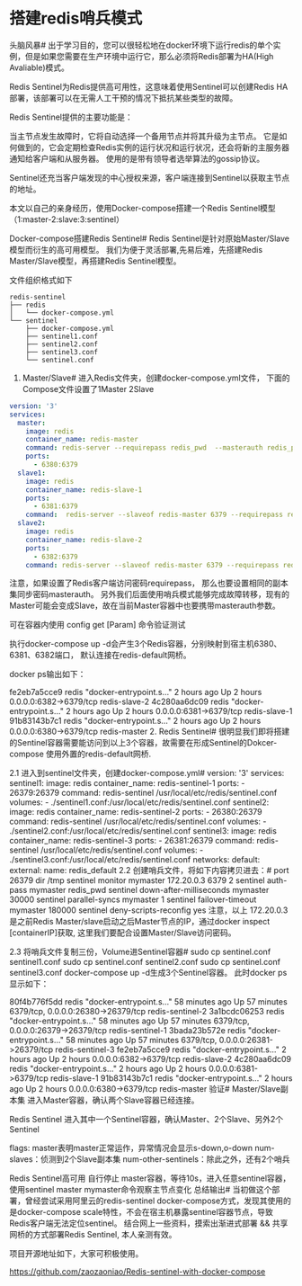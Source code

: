 # 搭建redis哨兵模式
头脑风暴#
出于学习目的，您可以很轻松地在docker环境下运行redis的单个实例，但是如果您需要在生产环境中运行它，那么必须将Redis部署为HA(High Avaliable)模式。

Redis Sentinel为Redis提供高可用性，这意味着使用Sentinel可以创建Redis HA部署，该部署可以在无需人工干预的情况下抵抗某些类型的故障。

Redis Sentinel提供的主要功能是：

当主节点发生故障时，它将自动选择一个备用节点并将其升级为主节点。
它是如何做到的，它会定期检查Redis实例的运行状况和运行状况，还会将新的主服务器通知给客户端和从服务器。
使用的是带有领导者选举算法的gossip协议。

Sentinel还充当客户端发现的中心授权来源，客户端连接到Sentinel以获取主节点的地址。


本文以自己的亲身经历，使用Docker-compose搭建一个Redis Sentinel模型（1:master-2:slave:3:sentinel）

Docker-compose搭建Redis Sentinel#
Redis Sentinel是针对原始Master/Slave模型而衍生的高可用模型。
我们为便于灵活部署,先易后难，先搭建Redis Master/Slave模型，再搭建Redis Sentinel模型。

文件组织格式如下
```shell
redis-sentinel
├── redis
│   └── docker-compose.yml
└── sentinel
    ├── docker-compose.yml
    ├── sentinel1.conf
    ├── sentinel2.conf
    ├── sentinel3.conf
    └── sentinel.conf
```
1. Master/Slave#
进入Redis文件夹，创建docker-compose.yml文件，
下面的Compose文件设置了1Master 2Slave

```yml
version: '3'
services:
  master:
    image: redis
    container_name: redis-master
    command: redis-server --requirepass redis_pwd  --masterauth redis_pwd
    ports:
      - 6380:6379
  slave1:
    image: redis
    container_name: redis-slave-1
    ports:
      - 6381:6379
    command:  redis-server --slaveof redis-master 6379 --requirepass redis_pwd --masterauth redis_pwd
  slave2:
    image: redis
    container_name: redis-slave-2
    ports:
      - 6382:6379
    command: redis-server --slaveof redis-master 6379 --requirepass redis_pwd --masterauth redis_pwd
```
注意，如果设置了Redis客户端访问密码requirepass， 那么也要设置相同的副本集同步密码masterauth。
另外我们后面使用哨兵模式能够完成故障转移，现有的Master可能会变成Slave，故在当前Master容器中也要携带masterauth参数。

可在容器内使用 config get [Param] 命令验证测试

执行docker-compose up -d会产生3个Redis容器，分别映射到宿主机6380、6381、6382端口， 默认连接在redis-default网桥。

docker ps输出如下：

fe2eb7a5cce9    redis    "docker-entrypoint.s…"   2 hours ago         Up 2 hours            0.0.0.0:6382->6379/tcp               redis-slave-2
4c280aa6dc09    redis    "docker-entrypoint.s…"   2 hours ago         Up 2 hours            0.0.0.0:6381->6379/tcp               redis-slave-1
91b83143b7c1    redis    "docker-entrypoint.s…"   2 hours ago         Up 2 hours            0.0.0.0:6380->6379/tcp               redis-master
2. Redis Sentinel#
很明显我们即将搭建的Sentinel容器需要能访问到以上3个容器，故需要在形成Sentinel的Dokcer-compose 使用外置的redis-default网桥.

2.1 进入到sentinel文件夹，创建docker-compose.yml#
version: '3'
services:
  sentinel1:
    image: redis
    container_name: redis-sentinel-1
    ports:
      - 26379:26379
    command: redis-sentinel /usr/local/etc/redis/sentinel.conf
    volumes:
      - ./sentinel1.conf:/usr/local/etc/redis/sentinel.conf
  sentinel2:
    image: redis
    container_name: redis-sentinel-2
    ports:
    - 26380:26379
    command: redis-sentinel /usr/local/etc/redis/sentinel.conf
    volumes:
      - ./sentinel2.conf:/usr/local/etc/redis/sentinel.conf
  sentinel3:
    image: redis
    container_name: redis-sentinel-3
    ports:
      - 26381:26379
    command: redis-sentinel /usr/local/etc/redis/sentinel.conf
    volumes:
      - ./sentinel3.conf:/usr/local/etc/redis/sentinel.conf
networks:
  default:
    external:
      name: redis_default
2.2 创建哨兵文件，将如下内容拷贝进去：#
port 26379
dir /tmp
sentinel monitor mymaster 172.20.0.3 6379 2
sentinel auth-pass mymaster redis_pwd
sentinel down-after-milliseconds mymaster 30000
sentinel parallel-syncs mymaster 1
sentinel failover-timeout mymaster 180000
sentinel deny-scripts-reconfig yes
注意，以上 172.20.0.3是之前Redis Master/slave启动之后Master节点的IP，通过docker inspect [containerIP]获取, 这里我们要配合设置Master/Slave访问密码。

2.3 将哨兵文件复制三份，Volume进Sentinel容器#
sudo cp sentinel.conf sentinel1.conf
sudo cp sentinel.conf sentinel2.conf
sudo cp sentinel.conf sentinel3.conf
docker-compose up -d生成3个Sentinel容器。
此时docker ps显示如下：

80f4b776f5dd        redis    "docker-entrypoint.s…"   58 minutes ago      Up 57 minutes         6379/tcp, 0.0.0.0:26380->26379/tcp   redis-sentinel-2
3a1bcdc06253        redis    "docker-entrypoint.s…"   58 minutes ago      Up 57 minutes         6379/tcp, 0.0.0.0:26379->26379/tcp   redis-sentinel-1
3bada23b572e        redis    "docker-entrypoint.s…"   58 minutes ago      Up 57 minutes         6379/tcp, 0.0.0.0:26381->26379/tcp   redis-sentinel-3
fe2eb7a5cce9        redis    "docker-entrypoint.s…"   2 hours ago         Up 2 hours            0.0.0.0:6382->6379/tcp               redis-slave-2
4c280aa6dc09        redis    "docker-entrypoint.s…"   2 hours ago         Up 2 hours            0.0.0.0:6381->6379/tcp               redis-slave-1
91b83143b7c1        redis    "docker-entrypoint.s…"   2 hours ago         Up 2 hours            0.0.0.0:6380->6379/tcp               redis-master
验证#
Master/Slave副本集
进入Master容器，确认两个Slave容器已经连接。


Redis Sentinel
进入其中一个Sentinel容器，确认Master、2个Slave、另外2个Sentinel


flags: master表明master正常运作，异常情况会显示s-down,o-down
num-slaves：侦测到2个Slave副本集
num-other-sentinels：除此之外，还有2个哨兵

Redis Sentinel高可用
自行停止 master容器，等待10s，进入任意sentinel容器，使用sentinel master mymaster命令观察主节点变化
总结输出#
当初做这个部署，曾经尝试采用阿里云的redis-sentinel docker-compose方式，发现其使用的是docker-compose scale特性，不会在宿主机暴露sentinel容器节点，导致Redis客户端无法定位sentinel。
结合网上一些资料，摸索出渐进式部署 && 共享网桥的方式部署Redis Sentinel, 本人亲测有效。

项目开源地址如下，大家可积极使用。

https://github.com/zaozaoniao/Redis-sentinel-with-docker-compose
